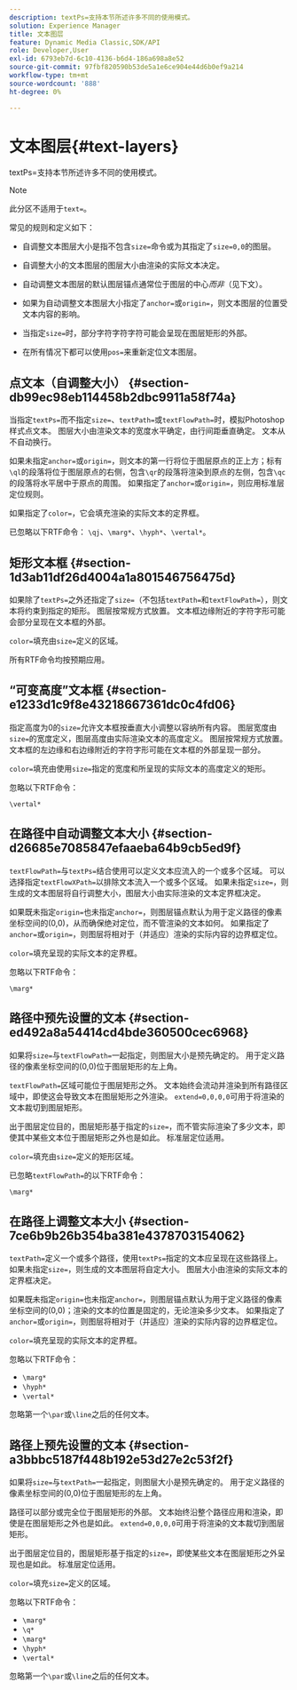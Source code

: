 ```yaml
---
description: textPs=支持本节所述许多不同的使用模式。
solution: Experience Manager
title: 文本图层
feature: Dynamic Media Classic,SDK/API
role: Developer,User
exl-id: 6793eb7d-6c10-4136-b6d4-186a698a8e52
source-git-commit: 97fbf820590b53de5a1e6ce904e44d6b0ef9a214
workflow-type: tm+mt
source-wordcount: '888'
ht-degree: 0%

---
```


# 文本图层{#text-layers}

textPs=支持本节所述许多不同的使用模式。

>[!NOTE]
>
>此分区不适用于`text=`。

常见的规则和定义如下：

* 自调整文本图层大小是指不包含`size=`命令或为其指定了`size=0,0`的图层。

* 自调整大小的文本图层的图层大小由渲染的实际文本决定。
* 自动调整文本图层的默认图层锚点通常位于图层的中心&#x200B;*而非*（见下文）。
* 如果为自动调整文本图层大小指定了`anchor=`或`origin=`，则文本图层的位置受文本内容的影响。

* 当指定`size=`时，部分字符字符字符可能会呈现在图层矩形的外部。
* 在所有情况下都可以使用`pos=`来重新定位文本图层。

## 点文本（自调整大小） {#section-db99ec98eb114458b2dbc9911a58f74a}

当指定`textPs=`而不指定`size=`、`textPath=`或`textFlowPath=`时，模拟Photoshop样式点文本。 图层大小由渲染文本的宽度水平确定，由行间距垂直确定。 文本从不自动换行。

如果未指定`anchor=`或`origin=`，则文本的第一行将位于图层原点的正上方；标有`\ql`的段落将位于图层原点的右侧，包含`\qr`的段落将渲染到原点的左侧，包含`\qc`的段落将水平居中于原点的周围。 如果指定了`anchor=`或`origin=`，则应用标准层定位规则。

如果指定了`color=`，它会填充渲染的实际文本的定界框。

已忽略以下RTF命令： `\qj`、`\marg*`、`\hyph*`、`\vertal*`。

## 矩形文本框 {#section-1d3ab11df26d4004a1a801546756475d}

如果除了`textPs=`之外还指定了`size=`（不包括`textPath=`和`textFlowPath=`），则文本将约束到指定的矩形。 图层按常规方式放置。 文本框边缘附近的字符字形可能会部分呈现在文本框的外部。

`color=`填充由`size=`定义的区域。

所有RTF命令均按预期应用。

## “可变高度”文本框 {#section-e1233d1c9f8e43218667361dc0c4fd06}

指定高度为0的`size=`允许文本框按垂直大小调整以容纳所有内容。 图层宽度由`size=`的宽度定义，图层高度由实际渲染文本的高度定义。 图层按常规方式放置。 文本框的左边缘和右边缘附近的字符字形可能在文本框的外部呈现一部分。

`color=`填充由使用`size=`指定的宽度和所呈现的实际文本的高度定义的矩形。

忽略以下RTF命令：

`\vertal*`

## 在路径中自动调整文本大小 {#section-d26685e7085847efaaeba64b9cb5ed9f}

`textFlowPath=`与`textPs=`结合使用可以定义文本应流入的一个或多个区域。 可以选择指定`textFlowXPath=`以排除文本流入一个或多个区域。 如果未指定`size=`，则生成的文本图层将自行调整大小，图层大小由实际渲染的文本定界框决定。

如果既未指定`origin=`也未指定`anchor=`，则图层锚点默认为用于定义路径的像素坐标空间的(0,0)，从而确保绝对定位，而不管渲染的文本如何。 如果指定了`anchor=`或`origin=`，则图层将相对于（并适应）渲染的实际内容的边界框定位。

`color=`填充呈现的实际文本的定界框。

忽略以下RTF命令：

`\marg*`

## 路径中预先设置的文本 {#section-ed492a8a54414cd4bde360500cec6968}

如果将`size=`与`textFlowPath=`一起指定，则图层大小是预先确定的。 用于定义路径的像素坐标空间的(0,0)位于图层矩形的左上角。

`textFlowPath=`区域可能位于图层矩形之外。 文本始终会流动并渲染到所有路径区域中，即使这会导致文本在图层矩形之外渲染。 `extend=0,0,0,0`可用于将渲染的文本裁切到图层矩形。

出于图层定位目的，图层矩形基于指定的`size=`，而不管实际渲染了多少文本，即使其中某些文本位于图层矩形之外也是如此。 标准层定位适用。

`color=`填充由`size=`定义的矩形区域。

已忽略`textFlowPath=`的以下RTF命令：

`\marg*`

## 在路径上调整文本大小 {#section-7ce6b9b26b354ba381e4378703154062}

`textPath=`定义一个或多个路径，使用`textPs=`指定的文本应呈现在这些路径上。 如果未指定`size=`，则生成的文本图层将自定大小。 图层大小由渲染的实际文本的定界框决定。

如果既未指定`origin=`也未指定`anchor=`，则图层锚点默认为用于定义路径的像素坐标空间的(0,0)；渲染的文本的位置是固定的，无论渲染多少文本。 如果指定了`anchor=`或`origin=`，则图层将相对于（并适应）渲染的实际内容的边界框定位。

`color=`填充呈现的实际文本的定界框。

忽略以下RTF命令：

* `\marg*`
* `\hyph*`
* `\vertal*`

忽略第一个`\par`或`\line`之后的任何文本。

## 路径上预先设置的文本 {#section-a3bbbc5187f448b192e53d27e2c53f2f}

如果将`size=`与`textPath=`一起指定，则图层大小是预先确定的。 用于定义路径的像素坐标空间的(0,0)位于图层矩形的左上角。

路径可以部分或完全位于图层矩形的外部。 文本始终沿整个路径应用和渲染，即使是在图层矩形之外也是如此。 `extend=0,0,0,0`可用于将渲染的文本裁切到图层矩形。

出于图层定位目的，图层矩形基于指定的`size=`，即使某些文本在图层矩形之外呈现也是如此。 标准层定位适用。

`color=`填充`size=`定义的区域。

忽略以下RTF命令：

* `\marg*`
* `\q*`
* `\marg*`
* `\hyph*`
* `\vertal*`

忽略第一个`\par`或`\line`之后的任何文本。
